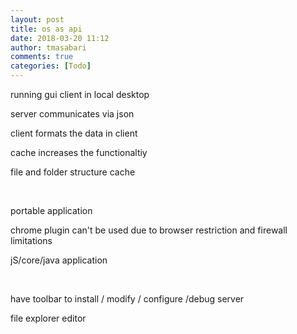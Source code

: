 ```yaml
---
layout: post
title: os as api
date: 2018-03-20 11:12
author: tmasabari
comments: true
categories: [Todo]
---
```

running gui client in local desktop

server communicates via json

client formats the data in client

cache increases the functionaltiy

file and folder structure cache

&nbsp;

portable application

chrome plugin can't be used due to browser restriction and firewall limitations

jS/core/java application

&nbsp;

have toolbar to install / modify / configure /debug server

file explorer editor

&nbsp;

&nbsp;
